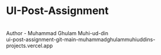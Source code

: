 # UI-Post-Assignment
<br>
Author - Muhammad Ghulam Muhi-ud-din
<br>
ui-post-assignment-git-main-muhammadghulammuhiuddins-projects.vercel.app
